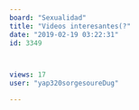 ```yaml
---
board: "Sexualidad"
title: "Videos interesantes(?"
date: "2019-02-19 03:22:31"
id: 3349



views: 17
user: "yap320sorgesoureDug"

---
```

